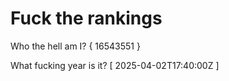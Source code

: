 # Fuck the rankings

Who the hell am I?
{ 16543551 }

What fucking year is it?
[ 2025-04-02T17:40:00Z ]
